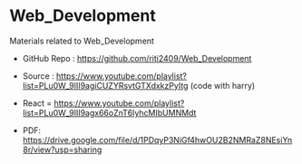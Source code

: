 # Web_Development
Materials related to Web_Development


- GitHub Repo : https://github.com/riti2409/Web_Development

- Source : https://www.youtube.com/playlist?list=PLu0W_9lII9agiCUZYRsvtGTXdxkzPyItg (code with harry)

- React = https://www.youtube.com/playlist?list=PLu0W_9lII9agx66oZnT6IyhcMIbUMNMdt

- PDF: https://drive.google.com/file/d/1PDqyP3NiGf4hwOU2B2NMRaZ8NEsiYn8r/view?usp=sharing

